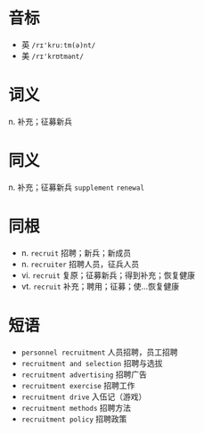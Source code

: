 # 音标

- 英 `/rɪ'kruːtm(ə)nt/`
- 美 `/rɪ'krʊtmənt/`

# 词义

n. 补充；征募新兵


# 同义

n. 补充；征募新兵
`supplement` `renewal`

# 同根

- n. `recruit` 招聘；新兵；新成员
- n. `recruiter` 招聘人员，征兵人员
- vi. `recruit` 复原；征募新兵；得到补充；恢复健康
- vt. `recruit` 补充；聘用；征募；使…恢复健康

# 短语

- `personnel recruitment` 人员招聘，员工招聘
- `recruitment and selection` 招聘与选拔
- `recruitment advertising` 招聘广告
- `recruitment exercise` 招聘工作
- `recruitment drive` 入伍记（游戏）
- `recruitment methods` 招聘方法
- `recruitment policy` 招聘政策

